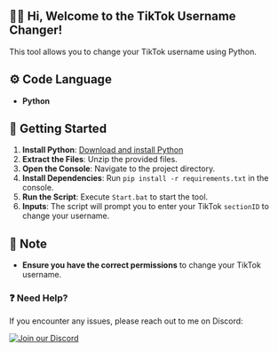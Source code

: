 ## 👋🏻 Hi, Welcome to the TikTok Username Changer!

This tool allows you to change your TikTok username using Python.

## ⚙️ Code Language
- **Python**

## 🚀 Getting Started

1. **Install Python**: [Download and install Python](https://www.python.org/downloads/)
2. **Extract the Files**: Unzip the provided files.
3. **Open the Console**: Navigate to the project directory.
4. **Install Dependencies**: Run `pip install -r requirements.txt` in the console.
5. **Run the Script**: Execute `Start.bat` to start the tool.
6. **Inputs**: The script will prompt you to enter your TikTok `sectionID` to change your username.

## 📝 Note
- **Ensure you have the correct permissions** to change your TikTok username.

### ❓ Need Help?

If you encounter any issues, please reach out to me on Discord:

[![Join our Discord](https://img.shields.io/badge/Join%20our%20Discord-7289DA?style=for-the-badge&logo=discord)](https://discord.gg/VzSHHHAsTG)
